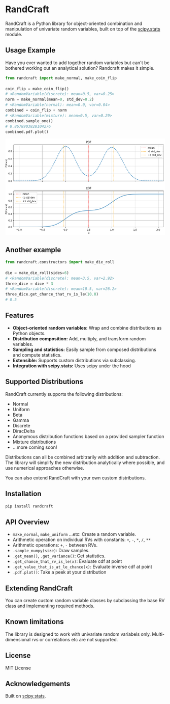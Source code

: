 # RandCraft

RandCraft is a Python library for object-oriented combination and manipulation of univariate random variables, built on top of the [scipy.stats](https://docs.scipy.org/doc/scipy/reference/stats.html) module.


## Usage Example
Have you ever wanted to add together random variables but can't be bothered working out an analytical solution?
Randcraft makes it simple.

```python
from randcraft import make_normal, make_coin_flip

coin_flip = make_coin_flip()
# <RandomVariable(discrete): mean=0.5, var=0.25>
norm = make_normal(mean=0, std_dev=0.2)
# <RandomVariable(normal): mean=0.0, var=0.04>
combined = coin_flip + norm 
# <RandomVariable(mixture): mean=0.5, var=0.29>
combined.sample_one()
# 0.8678903828104276
combined.pdf.plot()
```
![Double normal](images/double_normal.png)

## Another example
```python
from randcraft.constructors import make_die_roll

die = make_die_roll(sides=6)
# <RandomVariable(discrete): mean=3.5, var=2.92>
three_dice = dice * 3
# <RandomVariable(discrete): mean=10.5, var=26.2>
three_dice.get_chance_that_rv_is_le(10.0)
# 0.5
```
## Features

- **Object-oriented random variables:** Wrap and combine distributions as Python objects.
- **Distribution composition:** Add, multiply, and transform random variables.
- **Sampling and statistics:** Easily sample from composed distributions and compute statistics.
- **Extensible:** Supports custom distributions via subclassing.
- **Integration with scipy.stats:** Uses scipy under the hood

## Supported Distributions

RandCraft currently supports the following distributions:

- Normal
- Uniform
- Beta
- Gamma
- Discrete
- DiracDelta
- Anonymous distribution functions based on a provided sampler function
- Mixture distributions
- ...more coming soon!

Distributions can all be combined arbitrarily with addition and subtraction.
The library will simplify the new distribution analytically where possible, and use numerical approaches otherwise.

You can also extend RandCraft with your own custom distributions.

## Installation

```bash
pip install randcraft
```

## API Overview

- `make_normal`, `make_uniform` ...etc: Create a random variable.
- Arithmetic operation on individual RVs with constants: `+`, `-`, `*`, `/`, `**`
- Arithmetic operations: `+`, `-` between RVs.
- `.sample_numpy(size)`: Draw samples.
- `.get_mean()`, `.get_variance()`: Get statistics.
- `.get_chance_that_rv_is_le(x)`: Evaluate cdf at point
- `.get_value_that_is_at_le_chance(x)`: Evaluate inverse cdf at point
- `.pdf.plot()`: Take a peek at your distribution

## Extending RandCraft

You can create custom random variable classes by subclassing the base RV class and implementing required methods.

## Known limitations

The library is designed to work with univariate random variabels only. Multi-dimensional rvs or correlations etc are not supported.

## License

MIT License

## Acknowledgements

Built on [scipy.stats](https://docs.scipy.org/doc/scipy/reference/stats.html).